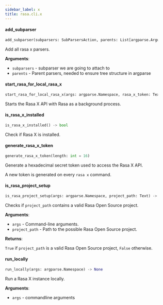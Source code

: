 ```yaml
---
sidebar_label: x
title: rasa.cli.x
---
```


#### add\_subparser

```python
add_subparser(subparsers: SubParsersAction, parents: List[argparse.ArgumentParser]) -> None
```

Add all rasa x parsers.

**Arguments**:

- `subparsers` - subparser we are going to attach to
- `parents` - Parent parsers, needed to ensure tree structure in argparse

#### start\_rasa\_for\_local\_rasa\_x

```python
start_rasa_for_local_rasa_x(args: argparse.Namespace, rasa_x_token: Text)
```

Starts the Rasa X API with Rasa as a background process.

#### is\_rasa\_x\_installed

```python
is_rasa_x_installed() -> bool
```

Check if Rasa X is installed.

#### generate\_rasa\_x\_token

```python
generate_rasa_x_token(length: int = 16)
```

Generate a hexadecimal secret token used to access the Rasa X API.

A new token is generated on every `rasa x` command.

#### is\_rasa\_project\_setup

```python
is_rasa_project_setup(args: argparse.Namespace, project_path: Text) -> bool
```

Checks if `project_path` contains a valid Rasa Open Source project.

**Arguments**:

- `args` - Command-line arguments.
- `project_path` - Path to the possible Rasa Open Source project.
  

**Returns**:

  `True` if `project_path` is a valid Rasa Open Source project, `False` otherwise.

#### run\_locally

```python
run_locally(args: argparse.Namespace) -> None
```

Run a Rasa X instance locally.

**Arguments**:

- `args` - commandline arguments

